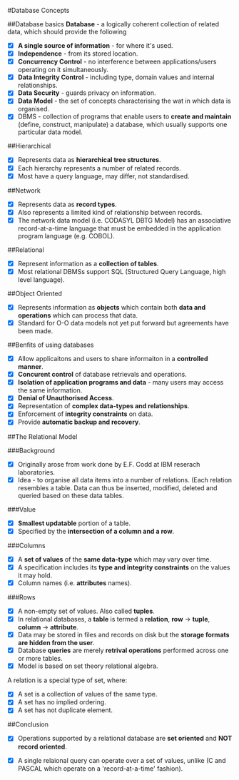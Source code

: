 #Database Concepts

##Database basics
**Database** - a logically coherent collection of related data, which should provide the following

- [x] **A single source of information** - for where it's used.
- [x] **Independence** - from its stored location.
- [x] **Concurrency Control** - no interference between applications/users operating on it simultaneously.
- [x] **Data Integrity Control** - including type, domain values and internal relationships.
- [x] **Data Security** - guards privacy on information.
- [x] **Data Model** - the set of concepts characterising the wat in which data is organised.
- [x] DBMS - collection of programs that enable users to **create and maintain** (define, construct, manipulate) a database, which usually supports one particular data model.

##Hierarchical

- [x] Represents data as **hierarchical tree structures**.
- [x] Each hierarchy represents a number of related records.
- [x] Most have a query language, may differ, not standardised.

##Network

- [x] Represents data as **record types**.
- [x] Also represents a limited kind of relationship between records.
- [x] The network data model (i.e. CODASYL DBTG Model) has an associative record-at-a-time language that must be embedded in the application program language (e.g. COBOL).

##Relational

- [x] Represent information as a **collection of tables**.
- [x] Most relational DBMSs support SQL (Structured Query Language, high level language).

##Object Oriented

- [x] Represents information as **objects** which contain both **data and operations** which can process that data.
- [x] Standard for O-O data models not yet put forward but agreements have been made.

##Benfits of using databases

- [x] Allow applicaitons and users to share informaiton in a **controlled manner**.
- [x] **Concurent control** of database retrievals and operations.
- [x] **Isolation of application programs and data** - many users may access the same information.
- [x] **Denial of Unauthorised Access**.
- [x] Representation of **complex data-types and relationships**.
- [x] Enforcement of **integrity constraints** on data.
- [x] Provide **automatic backup and recovery**.

##The Relational Model

###Background

- [x] Originally arose from work done by E.F. Codd at IBM reserach laboratories.
- [x] Idea - to organise all data items into a number of relations. (Each relation resembles a table. Data can thus be inserted, modified, deleted and queried based on these data tables.

###Value

- [x] **Smallest updatable** portion of a table.
- [x] Specified by the **intersection of a column and a row**.

###Columns

- [x] A **set of values** of the **same data-type** which may vary over time.
- [x] A specification includes its **type and integrity constraints** on the values it may hold.
- [x] Column names (i.e. **attributes** names).

###Rows

- [x] A non-empty set of values. Also called **tuples**.
- [x] In relational databases, a **table** is termed a **relation**, **row** -> **tuple**, **column** -> **attribute**.
- [x] Data may be stored in files and records on disk but the **storage formats are hidden from the user**.
- [x] Database **queries** are merely **retrival operations** performed across one or more tables.
- [x] Model is based on set theory relational algebra.

A relation is a special type of set, where:

- [x] A set is a collection of values of the same type.
- [x] A set has no implied ordering.
- [x] A set has not duplicate element.

##Conclusion

- [x] Operations supported by a relational database are **set oriented** and **NOT record oriented**.
- [x] A single relaional query can operate over a set of values, unlike (C and PASCAL which operate on a 'record-at-a-time' fashion).

